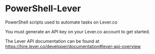 # PowerShell-Lever
PowerShell scripts used to automate tasks on Lever.co

You must generate an API key on your Lever.co account to get started.

The Lever API documentation can be found at https://hire.lever.co/developer/documentation#lever-api-overview
